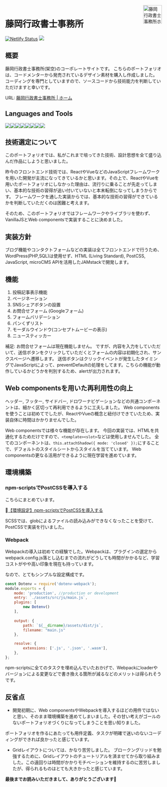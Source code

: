 <a href="https://reverent-volhard-d99d5d.netlify.app/">
  <img src="https://reverent-volhard-d99d5d.netlify.app/images/logo.svg" align="right" height="60" title="藤岡行政書士事務所ホームページ">
</a>

# 藤岡行政書士事務所
[![Netlify Status](https://api.netlify.com/api/v1/badges/191398e6-dd2b-4294-aac2-b5320edc2cdc/deploy-status)](https://app.netlify.com/sites/reverent-volhard-d99d5d/deploys)
<img src="https://img.shields.io/badge/-Jamstack-F0047F.svg?logo=jamstack&style=popout-square">

## 概要
藤岡行政書士事務所(架空)のコーポレートサイトです。
こちらのポートフォリオは、コードメンターから発売されているデザイン素材を購入し作成しました。
コーディングを専門としていますので、ソースコードから技術能力を判断していただけますと幸いです。

URL: [藤岡行政書士事務所 | ホーム](https://reverent-volhard-d99d5d.netlify.app/)

## Languages and Tools
<img src="https://img.shields.io/badge/-Visualstudiocode-007ACC.svg?logo=visualstudiocode&style=popout-square"><img src="https://img.shields.io/badge/-Npm-CB3837.svg?logo=npm&style=popout-square"><img src="https://img.shields.io/badge/-Webpack-2b3a42.svg?logo=webpack&style=popout-square"><img src="https://img.shields.io/badge/-Html5-f2f2f2.svg?logo=html5&style=popout-square"><img src="https://img.shields.io/badge/-PostCSS-DD3A0A.svg?logo=postcss&style=popout-square"><img src="https://img.shields.io/badge/-Webcomponents.org-f2f2f2.svg?logo=webcomponents.org&style=popout-square"><img src="https://img.shields.io/badge/-Adobe%20xd-FF2BC2.svg?logo=adobe-xd&style=popout-square"><img src="https://img.shields.io/badge/-Github-181717.svg?logo=github&style=popout-square">


## 技術選定について
このポートフォリオでは、私がこれまで培ってきた技術、設計思想を全て盛り込んだ作品にしようと思いました。

昨今のフロントエンド技術では、ReactやVueなどのJavaScriptフレームワークを用いた開発が主流になってきているかと思います。その上で、ReactやVueを用いたポートフォリオにしなかった理由は、流行りに乗ることが先走ってしまい、基本的な技術の習得が追い付いていないと本末転倒になってしまうからです。
フレームワークを通した実装からでは、基本的な技術の習得ができているかを判断していただくのは困難と考えます。

そのため、このポートフォリオではフレームワークやライブラリを使わず、VanillaJSとWeb componentsで実装することに決めました。

## 実装方針

ブログ機能やコンタクトフォームなどの実装は全てフロントエンドで行うため、WordPress(PHP,SQL)は使用せず、HTML (Living Standard), PostCSS, JavaScript, microCMS APIを活用したJAMstackで開発します。

## 機能
1. 投稿記事表示機能
2. ページネーション
3. SNSシェアボタンの設置
4. お問合せフォーム (Googleフォーム)
5. フォームバリデーション
6. パンくずリスト
7. モーダルウインドウ(コンセプトムービーの表示)
8. ニュースティッカー

補足: 
お問合せフォームは現在機能しません。
ですが、内容を入力をしていただいて、送信ボタンをクリックしていただくとフォームの内容は初期化され、サンクスページへ遷移します。
送信ボタンはクリックイベントが発生したタイミングでJavaScriptによって、preventDefaultの処理をしてます。こちらの機能が動作しているかどうかを判別するため、alertが出力されます。
## Web componentsを用いた再利用性の向上

ヘッダー, フッター, サイドバー, ドロワーナビゲーションなどの共通コンポーネントは、細かく区切って再利用できるように工夫しました。
Web componentsを使うことは初めてでしたが、ReactやVueの概念と紐付けできていたため、実装自体に時間はかかりませんでした。

Web componentsでは様々な機能が存在します。
今回の実装では、HTMLを共通化するためだけですので、``<template><slot>``などは使用しませんでした。
全てのコンポーネントは、``this.attachShadow({ mode: 'closed' });``にすることで、デフォルトのスタイルシートからスタイルを当てています。
Web componentsの更なる活用ができるように現在学習を進めています。

## 環境構築
### npm-scriptsでPostCSSを導入する

こちらにまとめています。


🔗[【環境設定】npm-scriptsでPostCSSを導入する](https://github.com/street-m3/npm-scripts-postcss)

SCSSでは、globによるファイルの読み込みができなくなったことを受けて、PostCSSで実装を行いました。


### Webpack
Webpackの導入は初めての経験でした。Webpackは、プラグインの選定からwebpack.config.js落とし込むまでの流れがどうしても時間がかかるなど、学習コストがやや高い印象を現在も持っています。

なので、とてもシンプルな設定構成です。

```` webpack.config.js
const Dotenv = require('dotenv-webpack');
module.exports = {
    mode: 'production', //production or development
    entry: `./assets/src/js/main.js`,
    plugins: [
        new Dotenv()
    ],
    
    output: {
        path: `${__dirname}/assets/dist/js`,
        filename: "main.js"
    },

    resolve: {
        extensions: ['.js', '.json', '.wasm'],
    },
};
````


npm-scriptsに全てのタスクを埋め込んでいたおかげで、Webpackにloaderやバージョンによる変更などで書き換える箇所が減るなどのメリットは得られそうです。


## 反省点
- 開発初期に、Web componentsやWebpackを導入するほどの用件ではないと思い、そのまま環境構築を進めてしまいました。その甘い考えがゴールのないポートフォリオづくりになってしまうことを思い知りました。

ポートフォリオを作るにあたっても用件定義、タスクが明確で迷いのないコーディングができれば良かったと感じています。

- Gridレイアウトについては、かなり苦労しました。
ブロークングリッドを勉強するために、Gridレイアウトのチュートリアルを済ませてから取り組みました。この遠回りは時間がかかりモチベーションを維持するのに苦労しましたが、得られるものはとても大きかったと感じています。


<b>最後までお読みいただきまして、ありがとうございます🙏</b>